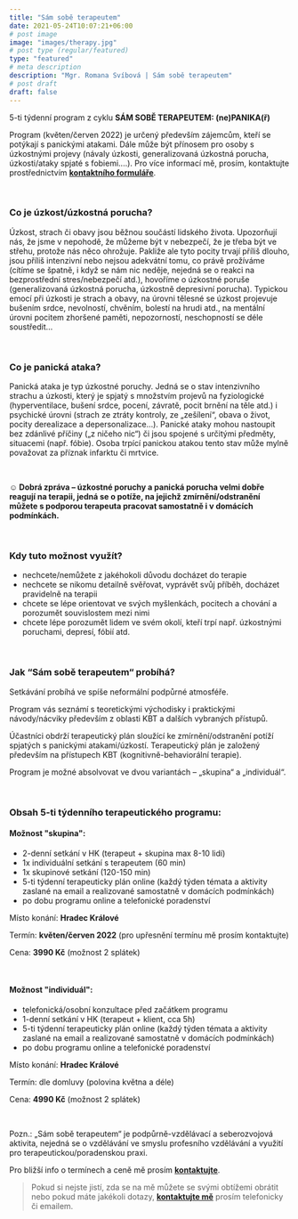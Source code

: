 ```yaml
---
title: "Sám sobě terapeutem"
date: 2021-05-24T10:07:21+06:00
# post image
image: "images/therapy.jpg"
# post type (regular/featured)
type: "featured"
# meta description
description: "Mgr. Romana Svíbová | Sám sobě terapeutem"
# post draft
draft: false
---
```


5-ti týdenní program z cyklu **SÁM SOBĚ TERAPEUTEM: (ne)PANIKA(ř)**

Program (květen/červen 2022) je určený především zájemcům, kteří se potýkají s panickými atakami. Dále může být přínosem pro osoby s úzkostnými projevy (návaly úzkosti, generalizovaná úzkostná porucha, úzkosti/ataky spjaté s fobiemi....).
Pro více informací mě, prosím, kontaktujte prostřednictvím [**kontaktního formuláře**](/contact).

<br>

### Co je úzkost/úzkostná porucha?
Úzkost, strach či obavy jsou běžnou součástí lidského života. Upozorňují nás, že jsme v nepohodě, že můžeme být v nebezpečí, že je třeba být ve střehu, protože nás něco ohrožuje. Pakliže ale tyto pocity trvají příliš dlouho, jsou příliš intenzivní nebo nejsou adekvátní tomu, co právě prožíváme (cítíme se špatně, i když se nám nic neděje, nejedná se o reakci na bezprostřední stres/nebezpečí atd.), hovoříme o úzkostné poruše (generalizovaná úzkostná porucha, úzkostně depresivní porucha). Typickou emocí při úzkosti je strach a obavy, na úrovni tělesné se úzkost projevuje bušením srdce, nevolností, chvěním, bolestí na hrudi atd., na mentální úrovni pocitem zhoršené paměti, nepozorností, neschopností se déle soustředit…

<br>

### Co je panická ataka?
Panická ataka je typ úzkostné poruchy. Jedná se o stav intenzivního strachu a úzkosti, který je spjatý s množstvím projevů na fyziologické (hyperventilace, bušení srdce, pocení, závratě, pocit brnění na těle atd.) i psychické úrovni (strach ze ztráty kontroly, ze „zešílení“, obava o život, pocity derealizace a depersonalizace…). Panické ataky mohou nastoupit bez zdánlivé příčiny („z ničeho nic“) či jsou spojené s určitými předměty, situacemi (např. fóbie). Osoba trpící panickou atakou tento stav může mylně považovat za příznak infarktu či mrtvice.

<br>

**☺ Dobrá zpráva – úzkostné poruchy a panická porucha velmi dobře reagují na terapii, jedná se o potíže, na jejichž zmírnění/odstranění můžete s podporou terapeuta pracovat samostatně i v domácích podmínkách.**

<br>

### Kdy tuto možnost využít?
- nechcete/nemůžete z jakéhokoli důvodu docházet do terapie
- nechcete se nikomu detailně svěřovat, vyprávět svůj příběh, docházet pravidelně na terapii
- chcete se lépe orientovat ve svých myšlenkách, pocitech a chování a porozumět souvislostem mezi nimi
- chcete lépe porozumět lidem ve svém okolí, kteří trpí např. úzkostnými poruchami, depresí, fóbií atd.

<br>

### Jak “Sám sobě terapeutem“ probíhá?
Setkávání probíhá ve spíše neformální podpůrné atmosféře. 

Program vás seznámí s teoretickými východisky i praktickými návody/nácviky především z oblasti KBT a dalších vybraných přístupů.

Účastníci obdrží terapeutický plán sloužící ke zmírnění/odstranění potíží spjatých s panickými atakami/úzkostí. Terapeutický plán je založený především na přístupech KBT (kognitivně-behaviorální terapie).

Program je možné absolvovat ve dvou variantách – „skupina“ a „individuál“.

<br>

### Obsah 5-ti týdenního terapeutického programu:

#### Možnost "skupina":
- 2-denní setkání v HK (terapeut + skupina max 8-10 lidí)
- 1x individuální setkání s terapeutem (60 min)
- 1x skupinové setkání (120-150 min)
- 5-ti týdenní terapeuticky plán online (každý týden témata a aktivity zaslané na email a realizované samostatně v domácích podmínkách)
- po dobu programu online a telefonické poradenství

Místo konání: **Hradec Králové**

Termín: **květen/červen 2022** (pro upřesnění termínu mě prosím kontaktujte)

Cena: **3990 Kč** (možnost 2 splátek)

<br>

#### Možnost "individuál":

- telefonická/osobní konzultace před začátkem programu
- 1-denní setkání v HK (terapeut + klient, cca 5h)
- 5-ti týdenní terapeuticky plán online (každý týden témata a aktivity zaslané na email a realizované samostatně v domácích podmínkách)
- po dobu programu online a telefonické poradenství

Místo konání: **Hradec Králové**

Termín: dle domluvy (polovina května a déle)

Cena: **4990 Kč** (možnost 2 splátek)

<br>

Pozn.:
„Sám sobě terapeutem“ je podpůrně-vzdělávací a seberozvojová aktivita, nejedná se o vzdělávání ve smyslu profesního vzdělávání a využití pro terapeutickou/poradenskou praxi.

Pro bližší info o termínech a ceně mě prosím [**kontaktujte**](/contact).

> Pokud si nejste jistí, zda se na mě můžete se svými obtížemi obrátit nebo pokud máte jakékoli dotazy, [**kontaktujte mě**](/contact) prosím telefonicky či emailem.